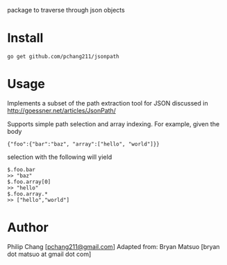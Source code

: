 package to traverse through json objects 

Install
=======

    go get github.com/pchang211/jsonpath

Usage
======

Implements a subset of the path extraction tool for JSON discussed in http://goessner.net/articles/JsonPath/

Supports simple path selection and array indexing. For example, given the body

```
{"foo":{"bar":"baz", "array":["hello", "world"]}}
```

selection with the following will yield

```
$.foo.bar
>> "baz"
$.foo.array[0]
>> "hello"
$.foo.array.*
>> ["hello","world"]
```

Author
======

Philip Chang [pchang211@gmail.com]
Adapted from: 
Bryan Matsuo [bryan dot matsuo at gmail dot com]

